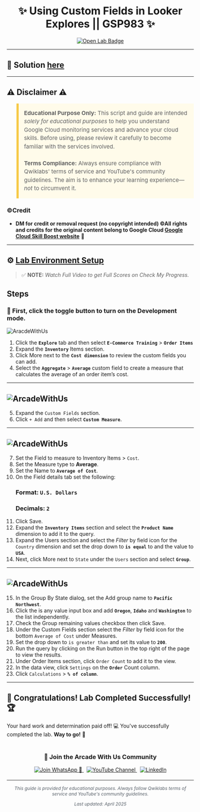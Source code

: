 <h1 align="center">
✨ Using Custom Fields in Looker Explores || GSP983 ✨
</h1>

<div align="center">
  <a href=""_blank" rel="noopener noreferrer">
    <img src="https://img.shields.io/badge/Open_Lab-Cloud_Skills_Boost-4285F4?style=for-the-badge&logo=google&logoColor=white&labelColor=34A853" alt="Open Lab Badge">
  </a>
</div>

---

## 🔑 Solution [here]()

---

## ⚠️ Disclaimer ⚠️

<blockquote style="background-color: #fffbea; border-left: 6px solid #f7c948; padding: 1em; font-size: 15px; line-height: 1.5;">
  <strong>Educational Purpose Only:</strong> This script and guide are intended <em>solely for educational purposes</em> to help you understand Google Cloud monitoring services and advance your cloud skills. Before using, please review it carefully to become familiar with the services involved.
  <br><br>
  <strong>Terms Compliance:</strong> Always ensure compliance with Qwiklabs' terms of service and YouTube's community guidelines. The aim is to enhance your learning experience—<em>not</em> to circumvent it.
</blockquote>

### ©Credit
- **DM for credit or removal request (no copyright intended) ©All rights and credits for the original content belong to Google Cloud [Google Cloud Skill Boost website](https://www.cloudskillsboost.google/)** 🙏

---

## ⚙️ <ins>Lab Environment Setup</ins>

> ✅ **NOTE:** *Watch Full Video to get Full Scores on Check My Progress.*

## Steps

### 🚨 First, click the toggle button to turn on the Development mode.
![AracdeWithUs](https://github.com/user-attachments/assets/1a2d8b5f-1a0d-4659-b846-5b56e679a1a9)

1. Click the **`Explore`** tab and then select **`E-Commerce Training`** > **`Order Items`**
2. Expand the **`Inventory`** Items section.
3. Click More next to the **`Cost dimension`** to review the custom fields you can add.
4. Select the **`Aggregate`** > **`Average`** custom field to create a measure that calculates the average of an order item’s cost.
---
![ArcadeWithUs](https://cdn.qwiklabs.com/8JEOE1CTMSTBLL16%2BBGgQtWAt%2FRrvNjN7wzYGaUw97M%3D)
---
5. Expand the `Custom Fields` section.
6. Click `+ Add` and then select **`Custom Measure`**.
---
![ArcadeWithUs](https://cdn.qwiklabs.com/xcy%2BT8AWDSpvIhOKTButNVN0s2A8weD9fQW9thP8Jl8%3D)
---
7. Set the Field to measure to Inventory Items > `Cost`.
8. Set the Measure type to **Average**.
9. Set the Name to **`Average of Cost`**.
10. On the Field details tab set the following:
    ### Format: `U.S. Dollars`
    ### Decimals: **`2`**
11. Click Save.
12. Expand the **`Inventory Items`** section and select the **`Product Name`** dimension to add it to the query.
13. Expand the Users section and select the *Filter* by field icon for the `Country` dimension and set the drop down to **`is equal`** to and the value to **`USA`**.
14. Next, click More next to `State` under the `Users` section and select **`Group`**.

---
![ArcadeWithUs](https://cdn.qwiklabs.com/qYIFUML28%2FsAaT4rCESXzDRAD26EbuZBgUnyOZjTMTQ%3D)
---

15. In the Group By State dialog, set the Add group name to **`Pacific Northwest`**.
16. Click the is any value input box and add **`Oregon`**, **`Idaho`** and **`Washington`** to the list independently.
17. Check the Group remaining values checkbox then click Save.
18. Under the Custom Fields section select the *Filter* by field icon for the bottom `Average of Cost` under Measures.
19. Set the drop down to `is greater than` and set its value to **`200`**.
20. Run the query by clicking on the Run button in the top right of the page to view the results.
21. Under Order Items section, click `Order Count` to add it to the view.
22. In the data view, click `Settings` on the **`Order`** Count column.
23. Click `Calculations` > **`% of column`**.
---

## 🎉 **Congratulations! Lab Completed Successfully!** 🏆  

Your hard work and determination paid off! 💻
You've successfully completed the lab. **Way to go!** 🚀


<div align="center" style="padding: 5px;">
  <h3>📱 Join the Arcade With Us Community</h3>
  
  <a href="https://chat.whatsapp.com/KN3NvYNTJvU5xMCVTORJtS">
    <img src="https://img.shields.io/badge/Join_WhatsApp-25D366?style=for-the-badge&logo=whatsapp&logoColor=white" alt="Join WhatsApp 👥">
  </a>
  &nbsp;
  <a href="https://youtube.com/@arcadewithus_we?si=yeEby5M3k40gdX4l">
    <img src="https://img.shields.io/badge/Subscribe-Arcade%20With%20Us-FF0000?style=for-the-badge&logo=youtube&logoColor=white" alt="YouTube Channel">
  </a>
  &nbsp;
  <a href="https://www.linkedin.com/in/tripti-gupta-a28a6832b/">
    <img src="https://img.shields.io/badge/LINKEDIN-Tripti%20Gupta-0077B5?style=for-the-badge&logo=linkedin&logoColor=white" alt="LinkedIn">
</a>


</div>

---

<div align="center">
  <p style="font-size: 12px; color: #586069;">
    <em>This guide is provided for educational purposes. Always follow Qwiklabs terms of service and YouTube's community guidelines.</em>
  </p>
  <p style="font-size: 12px; color: #586069;">
    <em>Last updated: April 2025</em>
  </p>
</div>
